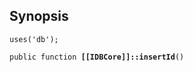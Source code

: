 ## Synopsis

<code>uses('db');</code>

<code>public function <b>[[IDBCore]]::insertId</b>()</code>

